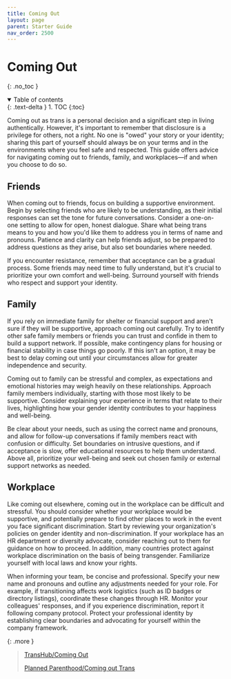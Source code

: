```yaml
---
title: Coming Out
layout: page
parent: Starter Guide
nav_order: 2500
---
```

# Coming Out
{: .no_toc }

<details open markdown="block">
  <summary>
    Table of contents
  </summary>
  {: .text-delta }
1. TOC
{:toc}
</details>

Coming out as trans is a personal decision and a significant step in living authentically. However, it's important to remember that disclosure is a privilege for others, not a right. No one is "owed" your story or your identity; sharing this part of yourself should always be on your terms and in the environments where you feel safe and respected. This guide offers advice for navigating coming out to friends, family, and workplaces—if and when you choose to do so.

## Friends
When coming out to friends, focus on building a supportive environment. Begin by selecting friends who are likely to be understanding, as their initial responses can set the tone for future conversations. Consider a one-on-one setting to allow for open, honest dialogue. Share what being trans means to you and how you'd like them to address you in terms of name and pronouns. Patience and clarity can help friends adjust, so be prepared to address questions as they arise, but also set boundaries where needed.

If you encounter resistance, remember that acceptance can be a gradual process. Some friends may need time to fully understand, but it's crucial to prioritize your own comfort and well-being. Surround yourself with friends who respect and support your identity.

## Family
If you rely on immediate family for shelter or financial support and aren't sure if they will be supportive, approach coming out carefully. Try to identify other safe family members or friends you can trust and confide in them to build a support network. If possible, make contingency plans for housing or financial stability in case things go poorly. If this isn't an option, it may be best to delay coming out until your circumstances allow for greater independence and security.

Coming out to family can be stressful and complex, as expectations and emotional histories may weigh heavily on these relationships. Approach family members individually, starting with those most likely to be supportive. Consider explaining your experience in terms that relate to their lives, highlighting how your gender identity contributes to your happiness and well-being.

Be clear about your needs, such as using the correct name and pronouns, and allow for follow-up conversations if family members react with confusion or difficulty. Set boundaries on intrusive questions, and if acceptance is slow, offer educational resources to help them understand. Above all, prioritize your well-being and seek out chosen family or external support networks as needed.

## Workplace
Like coming out elsewhere, coming out in the workplace can be difficult and stressful. You should consider whether your workplace would be supportive, and potentially prepare to find other places to work in the event you face significant discrimination. Start by reviewing your organization's policies on gender identity and non-discrimination. If your workplace has an HR department or diversity advocate, consider reaching out to them for guidance on how to proceed. In addition, many countries protect against workplace discrimination on the basis of being transgender. Familiarize yourself with local laws and know your rights.

When informing your team, be concise and professional. Specify your new name and pronouns and outline any adjustments needed for your role. For example, if transitioning affects work logistics (such as ID badges or directory listings), coordinate these changes through HR. Monitor your colleagues' responses, and if you experience discrimination, report it following company protocol. Protect your professional identity by establishing clear boundaries and advocating for yourself within the company framework.

{: .more }
> [TransHub/Coming Out](https://www.transhub.org.au/coming-out)
>
> [Planned Parenthood/Coming out Trans](https://www.plannedparenthood.org/learn/gender-identity/transgender/coming-out-trans)